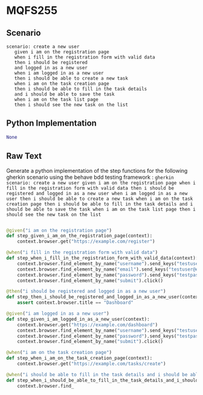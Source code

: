 # MQFS255
## Scenario
```gherkin
scenario: create a new user 
   given i am on the registration page 
   when i fill in the registration form with valid data 
   then i should be registered 
   and logged in as a new user 
   when i am logged in as a new user 
   then i should be able to create a new task 
   when i am on the task creation page 
   then i should be able to fill in the task details 
   and i should be able to save the task 
   when i am on the task list page 
   then i should see the new task on the list
```


## Python Implementation
```python
None
```


## Raw Text
Generate a python implementation of the step functions for the following gherkin scenario using the behave bdd testing framework : ```gherkin scenario: create a new user given i am on the registration page when i fill in the registration form with valid data then i should be registered and logged in as a new user when i am logged in as a new user then i should be able to create a new task when i am on the task creation page then i should be able to fill in the task details and i should be able to save the task when i am on the task list page then i should see the new task on the list ```



```python from behave import given, when, then

@given("i am on the registration page")
def step_given_i_am_on_the_registration_page(context):
    context.browser.get("https://example.com/register")

@when("i fill in the registration form with valid data")
def step_when_i_fill_in_the_registration_form_with_valid_data(context):
    context.browser.find_element_by_name("username").send_keys("testuser")
    context.browser.find_element_by_name("email").send_keys("testuser@example.com")
    context.browser.find_element_by_name("password").send_keys("testpassword")
    context.browser.find_element_by_name("submit").click()

@then("i should be registered and logged in as a new user")
def step_then_i_should_be_registered_and_logged_in_as_a_new_user(context):
    assert context.browser.title == "Dashboard"

@given("i am logged in as a new user")
def step_given_i_am_logged_in_as_a_new_user(context):
    context.browser.get("https://example.com/dashboard")
    context.browser.find_element_by_name("username").send_keys("testuser")
    context.browser.find_element_by_name("password").send_keys("testpassword")
    context.browser.find_element_by_name("submit").click()

@when("i am on the task creation page")
def step_when_i_am_on_the_task_creation_page(context):
    context.browser.get("https://example.com/tasks/create")

@when("i should be able to fill in the task details and i should be able to save the task")
def step_when_i_should_be_able_to_fill_in_the_task_details_and_i_should_be_able_to_save_the_task(context):
    context.browser.find_
